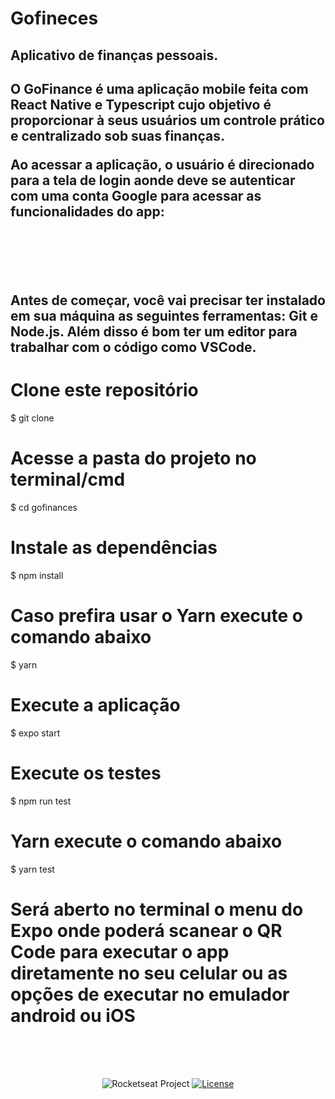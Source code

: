 # Gofineces


<p  align="center">
  <h2>Aplicativo de finanças pessoais.<h2/>
O GoFinance é uma aplicação mobile feita com React Native e Typescript cujo objetivo é proporcionar à seus usuários um controle prático e centralizado sob suas finanças.

Ao acessar a aplicação, o usuário é direcionado para a tela de login aonde deve se autenticar com uma conta Google para acessar as funcionalidades do app:
</p>
<br />
<br />
<br />
<p>
  Antes de começar, você vai precisar ter instalado em sua máquina as seguintes ferramentas: Git e Node.js. Além disso é bom ter um editor para trabalhar com o código como VSCode.
</p>

# Clone este repositório
$ git clone 

# Acesse a pasta do projeto no terminal/cmd
$ cd gofinances

# Instale as dependências
$ npm install
# Caso prefira usar o Yarn execute o comando abaixo
$ yarn

# Execute a aplicação
$ expo start

# Execute os testes
$ npm run test
# Yarn execute o comando abaixo
$ yarn test

# Será aberto no terminal o menu do Expo onde poderá scanear o QR Code para executar o app diretamente no seu celular ou as opções de executar no emulador android ou iOS

<br />
<br />
<br />

<p align="center">
  <img src="https://img.shields.io/static/v1?label=Rocketseat&message=Education&color=8257e5&labelColor=202024" alt="Rocketseat Project" />
  <a href="LICENSE"><img  src="https://img.shields.io/static/v1?label=License&message=MIT&color=8257e5&labelColor=202024" alt="License"></a>
</p>
